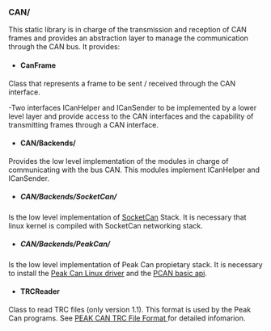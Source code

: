 
### CAN/
This static library is in charge of the transmission and reception of CAN frames and provides an abstraction layer to manage the communication through the CAN bus. It provides:

- #### CanFrame
Class that represents a frame to be sent / received through the CAN interface.

-Two interfaces ICanHelper and ICanSender to be implemented by a lower level layer and provide access to the CAN interfaces and the capability of transmitting frames through a CAN interface.

- #### CAN/Backends/
Provides the low level implementation of the modules in charge of communicating with the bus CAN. This modules implement ICanHelper and ICanSender.
- ##### CAN/Backends/SocketCan/
Is the low level implementation of [SocketCan](https://www.kernel.org/doc/Documentation/networking/can.txt) Stack. It is necessary that linux kernel is compiled with SocketCan networking stack. 
- ##### CAN/Backends/PeakCan/
Is the low level implementation of Peak Can propietary stack. It is necessary to install the [Peak Can Linux driver](https://www.peak-system.com/fileadmin/media/linux/files/peak-linux-driver-8.5.1.tar.gz) and the [PCAN basic api](http://www.peak-system.com/produktcd/Develop/PC%20interfaces/Linux/PCAN-Basic_API_for_Linux/PCAN_Basic_Linux-4.2.0.tar.gz).
    
- #### TRCReader
Class to read TRC files (only version 1.1). This format is used by the Peak Can programs. See [PEAK CAN TRC File Format ](https://www.peak-system.com/produktcd/Pdf/English/PEAK_CAN_TRC_File_Format.pdf) for detailed infomarion.
      
